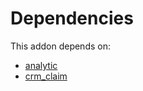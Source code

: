 # Dependencies

This addon depends on:

- [analytic](../../../../../oca-ocb-core/odoo-bringout-oca-ocb-analytic)
- [crm_claim](../../../../../oca-technical/odoo-bringout-oca-crm-crm_claim)
